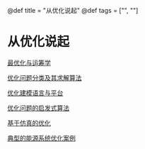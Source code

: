 @def title = "从优化说起"
@def tags = ["", ""]

# 从优化说起

[最优化与运筹学](/optimization-intro)

[优化问题分类及其求解算法](/classification-optimization)

[优化建模语言与平台](language-4-optimization)

[优化问题的启发式算法](/metaheuristics-optimization)

[基于仿真的优化](/simulation-based-optimization)

[典型的能源系统优化案例](/examples-of-energyrelatedoptimization)